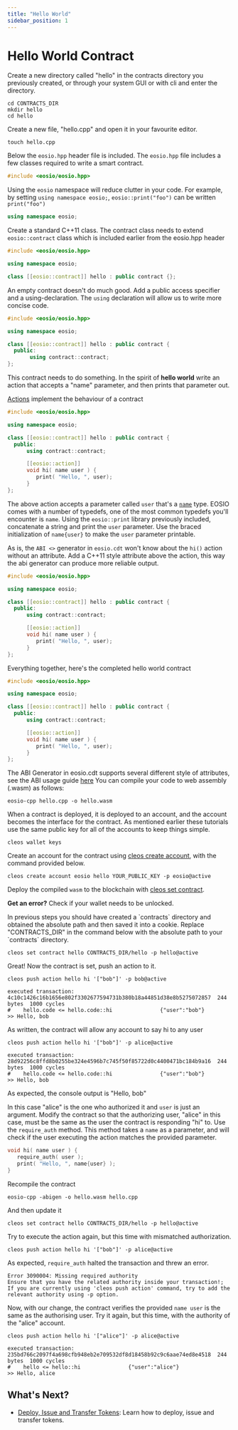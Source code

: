 ```yaml
---
title: "Hello World"
sidebar_position: 1
---
```


# Hello World Contract

Create a new directory called "hello" in the contracts directory you previously created, or through your system GUI or with cli and enter the directory.

```
cd CONTRACTS_DIR
mkdir hello
cd hello
```

Create a new file, "hello.cpp" and open it in your favourite editor.

```
touch hello.cpp
```

Below the `eosio.hpp` header file is included. The `eosio.hpp` file includes a few classes required to write a smart contract.

```cpp
#include <eosio/eosio.hpp>
```

Using the `eosio` namespace will reduce clutter in your code. For example, by setting `using namespace eosio;`, `eosio::print("foo")` can be written `print("foo")`

```cpp
using namespace eosio;
```

Create a standard C++11 class. The contract class needs to extend `eosio::contract` class which is included earlier from the eosio.hpp header

```cpp
#include <eosio/eosio.hpp>

using namespace eosio;

class [[eosio::contract]] hello : public contract {};
```

An empty contract doesn't do much good. Add a public access specifier and a using-declaration. The `using` declaration will allow us to write more concise code.

```cpp
#include <eosio/eosio.hpp>

using namespace eosio;

class [[eosio::contract]] hello : public contract {
  public:
       using contract::contract;
};
```

This contract needs to do something. In the spirit of **hello world** write an action that accepts a "name" parameter, and then prints that parameter out.

[Actions](https://github.com/telosnetwork/docs/tree/6ab1055a149d12ea9ad55d46f0ca92a2ac1b5e98/developers/platform/glossary/index/README.md#action) implement the behaviour of a contract

```cpp
#include <eosio/eosio.hpp>

using namespace eosio;

class [[eosio::contract]] hello : public contract {
  public:
      using contract::contract;

      [[eosio::action]]
      void hi( name user ) {
         print( "Hello, ", user);
      }
};
```

The above action accepts a parameter called `user` that's a [`name`](https://developers.eos.io/manuals/eosio.cdt/latest/structeosio\_1\_1name) type. EOSIO comes with a number of typedefs, one of the most common typedefs you'll encounter is `name`. Using the `eosio::print` library previously included, concatenate a string and print the `user` parameter. Use the braced initialization of `name{user}` to make the `user` parameter printable.

As is, the `ABI <>` generator in `eosio.cdt` won't know about the `hi()` action without an attribute. Add a C++11 style attribute above the action, this way the abi generator can produce more reliable output.

```cpp
#include <eosio/eosio.hpp>

using namespace eosio;

class [[eosio::contract]] hello : public contract {
  public:
      using contract::contract;

      [[eosio::action]]
      void hi( name user ) {
         print( "Hello, ", user);
      }
};
```

Everything together, here's the completed hello world contract

```cpp
#include <eosio/eosio.hpp>

using namespace eosio;

class [[eosio::contract]] hello : public contract {
  public:
      using contract::contract;

      [[eosio::action]]
      void hi( name user ) {
         print( "Hello, ", user);
      }
};
```

The ABI Generator in eosio.cdt supports several different style of attributes, see the ABI usage guide [here](https://github.com/telosnetwork/docs/tree/6ab1055a149d12ea9ad55d46f0ca92a2ac1b5e98/developers/platform/getting-started/03\_smart-contract-development/03\_understanding-ABI-files.md) You can compile your code to web assembly (.wasm) as follows:

```
eosio-cpp hello.cpp -o hello.wasm
```

When a contract is deployed, it is deployed to an account, and the account becomes the interface for the contract. As mentioned earlier these tutorials use the same public key for all of the accounts to keep things simple.

```
cleos wallet keys
```

Create an account for the contract using [cleos create account](https://developers.eos.io/manuals/eos/latest/cleos/command-reference/create/account), with the command provided below.

```
cleos create account eosio hello YOUR_PUBLIC_KEY -p eosio@active
```

Deploy the compiled `wasm` to the blockchain with [cleos set contract](https://developers.eos.io/manuals/eos/latest/cleos/command-reference/set/set-contract).

**Get an error?** Check if your wallet needs to be unlocked.

In previous steps you should have created a \`contracts\` directory and obtained the absolute path and then saved it into a cookie. Replace "CONTRACTS\_DIR" in the command below with the absolute path to your \`contracts\` directory.

```
cleos set contract hello CONTRACTS_DIR/hello -p hello@active
```

Great! Now the contract is set, push an action to it.

```
cleos push action hello hi '["bob"]' -p bob@active
```

```
executed transaction: 4c10c1426c16b1656e802f3302677594731b380b18a44851d38e8b5275072857  244 bytes  1000 cycles
#    hello.code <= hello.code::hi               {"user":"bob"}
>> Hello, bob
```

As written, the contract will allow any account to say hi to any user

```
cleos push action hello hi '["bob"]' -p alice@active
```

```
executed transaction: 28d92256c8ffd8b0255be324e4596b7c745f50f85722d0c4400471bc184b9a16  244 bytes  1000 cycles
#    hello.code <= hello.code::hi               {"user":"bob"}
>> Hello, bob
```

As expected, the console output is "Hello, bob"

In this case "alice" is the one who authorized it and `user` is just an argument. Modify the contract so that the authorizing user, "alice" in this case, must be the same as the user the contract is responding "hi" to. Use the `require_auth` method. This method takes a `name` as a parameter, and will check if the user executing the action matches the provided parameter.

```cpp
void hi( name user ) {
   require_auth( user );
   print( "Hello, ", name{user} );
}
```

Recompile the contract

```
eosio-cpp -abigen -o hello.wasm hello.cpp
```

And then update it

```
cleos set contract hello CONTRACTS_DIR/hello -p hello@active
```

Try to execute the action again, but this time with mismatched authorization.

```
cleos push action hello hi '["bob"]' -p alice@active
```

As expected, `require_auth` halted the transaction and threw an error.

```
Error 3090004: Missing required authority
Ensure that you have the related authority inside your transaction!;
If you are currently using 'cleos push action' command, try to add the relevant authority using -p option.
```

Now, with our change, the contract verifies the provided `name user` is the same as the authorising user. Try it again, but this time, with the authority of the "alice" account.

```
cleos push action hello hi '["alice"]' -p alice@active
```

```
executed transaction: 235bd766c2097f4a698cfb948eb2e709532df8d18458b92c9c6aae74ed8e4518  244 bytes  1000 cycles
#    hello <= hello::hi               {"user":"alice"}
>> Hello, alice
```

## What's Next?

* [Deploy, Issue and Transfer Tokens](\deploy-issue-and-transfer-tokens.md): Learn how to deploy, issue and transfer tokens.
